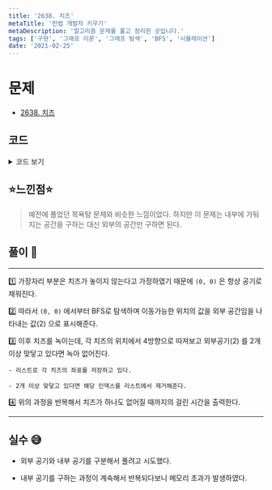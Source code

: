 ```yaml
---
title: '2638. 치즈'
metaTitle: '만렙 개발자 키우기'
metaDescription: '알고리즘 문제를 풀고 정리한 곳입니다.'
tags: ['구현', '그래프 이론', '그래프 탐색', 'BFS', '시뮬레이션']
date: '2021-02-25'
---
```


# 문제
- [2638. 치즈](https://www.acmicpc.net/problem/2638)

## 코드

<details><summary> 코드 보기 </summary>

``` java
import java.awt.Point;
import java.io.BufferedReader;
import java.io.IOException;
import java.io.InputStreamReader;
import java.util.ArrayList;
import java.util.Arrays;
import java.util.LinkedList;
import java.util.List;
import java.util.Queue;
import java.util.StringTokenizer;

public class Q2638 {
    static int n, m, arr[][];
    static int dx[] = {-1, 0, 1, 0}, dy[] = {0, 1, 0, -1};
    static List<Point> cheese = new ArrayList<>();
    static boolean visited[][];
    static final int OUT = 2;

    public static void main(String[] args) throws IOException {
        init();
        solution();
    }

    private static void solution() {
        int time = 0;
        while(!cheese.isEmpty()){
            makeOutside();
            calc();
            time += 1;
        }
        System.out.println(time);
    }

    private static void calc() {
        List<Point> remove = new ArrayList<>();

        for (int i = 0; i < cheese.size(); i++) {
            Point here = cheese.get(i);
            int count = 0;
            for (int j = 0; j < 4; j++) {
                int nx = here.x + dx[j], ny = here.y + dy[j];
                if(arr[nx][ny] == OUT)
                    count += 1;
            }
            if(count >= 2){
                remove.add(new Point(here.x, here.y));
                cheese.remove(i);
                i -= 1;
            }
        }

        for (Point p : remove)
            arr[p.x][p.y] = 0;
    }

    private static void makeOutside() {
        Queue<Point> q = new LinkedList<>();
        q.add(new Point(0, 0));

        for (int i = 0; i < n; i++)
            Arrays.fill(visited[i], false);
        visited[0][0] = true;

        while (!q.isEmpty()) {
            Point here = q.poll();
            for (int k = 0; k < 4; k++) {
                int nx = here.x + dx[k], ny = here.y + dy[k];
                if(!isBorder(nx, ny)) continue;
                if(arr[nx][ny] == 1 || visited[nx][ny]) continue;
                visited[nx][ny] = true;
                arr[nx][ny] = OUT;
                q.add(new Point(nx, ny));
            }
        }
    }

    private static boolean isBorder(int x, int y) {
        return (x >= 0 && x < n && y >= 0 && y < m);
    }

    private static void init() throws IOException {
        BufferedReader br = new BufferedReader(new InputStreamReader(System.in));
        StringTokenizer st = new StringTokenizer(br.readLine());
        n = stoi(st.nextToken());
        m = stoi(st.nextToken());
        arr = new int[n][m];
        visited = new boolean[n][m];
        for (int i = 0; i < n; i++) {
            st = new StringTokenizer(br.readLine());
            for (int j = 0; j < m; j++) {
                arr[i][j] = stoi(st.nextToken());
                if(arr[i][j] == 1){
                    cheese.add(new Point(i, j));
                }
            }
        }
    }

    static int stoi(String str) {
        return Integer.parseInt(str);
    }
}
/*
8 9
0 0 0 0 0 0 0 0 0
0 0 0 0 0 0 0 0 0
0 1 1 0 0 0 1 1 0
0 1 0 1 1 1 0 1 0
0 1 0 0 1 0 0 1 0
0 1 0 1 1 1 0 1 0
0 1 1 0 0 0 1 1 0
0 0 0 0 0 0 0 0 0
 */
```

</details>

## ⭐️느낀점⭐️
> 예전에 풀었던 목욕탕 문제와 비슷한 느낌이었다. 하지만 이 문제는 내부에 가둬지는 공간을 구하는 대신 외부의 공간만 구하면 된다.
>

## 풀이 📣
<hr/>

1️⃣ 가장자리 부분은 치즈가 놓이지 않는다고 가정하였기 때문에 `(0, 0)` 은 항상 공기로 채워진다.


2️⃣ 따라서 `(0, 0)` 에서부터 BFS로 탐색하며 이동가능한 위치의 값을 외부 공간임을 나타내는 값(2) 으로 표시해준다.


3️⃣ 이후 치즈를 녹이는데, 각 치즈의 위치에서 4방향으로 따져보고 외부공기(2) 를 2개 이상 맞닿고 있다면 녹아 없어진다.

    - 리스트로 각 치즈의 좌표를 저장하고 있다.

    - 2개 이상 맞닿고 있다면 해당 인덱스를 리스트에서 제거해준다.


4️⃣ 위의 과정을 반복해서 치즈가 하나도 없어질 때까지의 걸린 시간을 출력한다.

<hr/>

## 실수 😅
- 외부 공기와 내부 공기를 구분해서 풀려고 시도했다.

- 내부 공기를 구하는 과정이 계속해서 반복되다보니 메모리 초과가 발생하였다.
